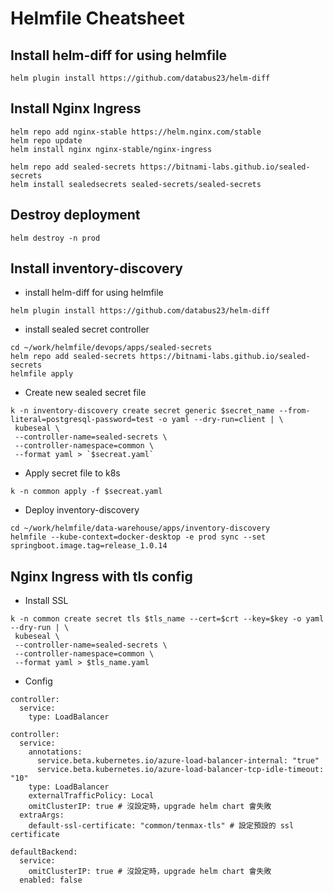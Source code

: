 # Helmfile Cheatsheet

## Install helm-diff for using helmfile

```shell
helm plugin install https://github.com/databus23/helm-diff
```

## Install Nginx Ingress

```shell
helm repo add nginx-stable https://helm.nginx.com/stable
helm repo update
helm install nginx nginx-stable/nginx-ingress
```

```shell
helm repo add sealed-secrets https://bitnami-labs.github.io/sealed-secrets
helm install sealedsecrets sealed-secrets/sealed-secrets
```

## Destroy deployment

```shell
helm destroy -n prod 
```

## Install inventory-discovery

- install helm-diff for using helmfile

```shell
helm plugin install https://github.com/databus23/helm-diff
```

- install sealed secret controller

```shell
cd ~/work/helmfile/devops/apps/sealed-secrets
helm repo add sealed-secrets https://bitnami-labs.github.io/sealed-secrets
helmfile apply
```

- Create new sealed secret file

```shell
k -n inventory-discovery create secret generic $secret_name --from-literal=postgresql-password=test -o yaml --dry-run=client | \
 kubeseal \
 --controller-name=sealed-secrets \
 --controller-namespace=common \
 --format yaml > `$secreat.yaml`
```

- Apply secret file to k8s

```shell
k -n common apply -f $secreat.yaml
```

- Deploy inventory-discovery

```shell
cd ~/work/helmfile/data-warehouse/apps/inventory-discovery
helmfile --kube-context=docker-desktop -e prod sync --set springboot.image.tag=release_1.0.14
```

## Nginx Ingress with tls config

- Install SSL

```shell
k -n common create secret tls $tls_name --cert=$crt --key=$key -o yaml --dry-run | \
 kubeseal \
 --controller-name=sealed-secrets \
 --controller-namespace=common \
 --format yaml > $tls_name.yaml
```

- Config

```shell
controller:
  service:
    type: LoadBalancer

controller:
  service:
    annotations:
      service.beta.kubernetes.io/azure-load-balancer-internal: "true"
      service.beta.kubernetes.io/azure-load-balancer-tcp-idle-timeout: "10"      
    type: LoadBalancer
    externalTrafficPolicy: Local
    omitClusterIP: true # 沒設定時，upgrade helm chart 會失敗
  extraArgs:
    default-ssl-certificate: "common/tenmax-tls" # 設定預設的 ssl certificate

defaultBackend:
  service:
    omitClusterIP: true # 沒設定時，upgrade helm chart 會失敗
  enabled: false

```
